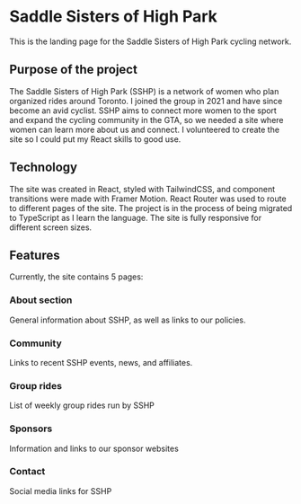 # Saddle Sisters of High Park

This is the landing page for the Saddle Sisters of High Park cycling network. 

## Purpose of the project

The Saddle Sisters of High Park (SSHP) is a network of women who plan organized rides around Toronto. I joined the group in 2021 and have since become an avid cyclist. SSHP aims to connect more women to the sport and expand the cycling community in the GTA, so we needed a site where women can learn more about us and connect. I volunteered to create the site so I could put my React skills to good use.

## Technology

The site was created in React, styled with TailwindCSS, and component transitions were made with Framer Motion. React Router was used to route to different pages of the site. The project is in the process of being migrated to TypeScript as I learn the language. The site is fully responsive for different screen sizes.

## Features

Currently, the site contains 5 pages:

### About section
General information about SSHP, as well as links to our policies.

### Community
Links to recent SSHP events, news, and affiliates.

### Group rides
List of weekly group rides run by SSHP

### Sponsors
Information and links to our sponsor websites

### Contact
Social media links for SSHP